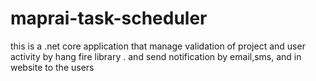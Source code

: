 # maprai-task-scheduler
this is a .net core application that manage validation of project and user activity by hang fire library . and send notification by email,sms, and in website to the users
